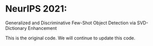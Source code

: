 # NeurIPS 2021: 
Generalized and Discriminative Few-Shot Object Detection via SVD-Dictionary Enhancement

This is the original code. We will continue to update this code.
